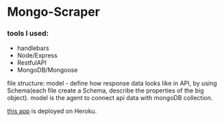 # Mongo-Scraper

### tools I used:
* handlebars
* Node/Express
* RestfulAPI
* MongoDB/Mongoose

file structure:
model - define how response data looks like in API, by using Schema(each file create a Schema, describe the properties of the big object). 
model is the agent to connect api data with mongoDB collection.

[this app](https://secret-sands-13857.herokuapp.com/) is deployed on Heroku.
